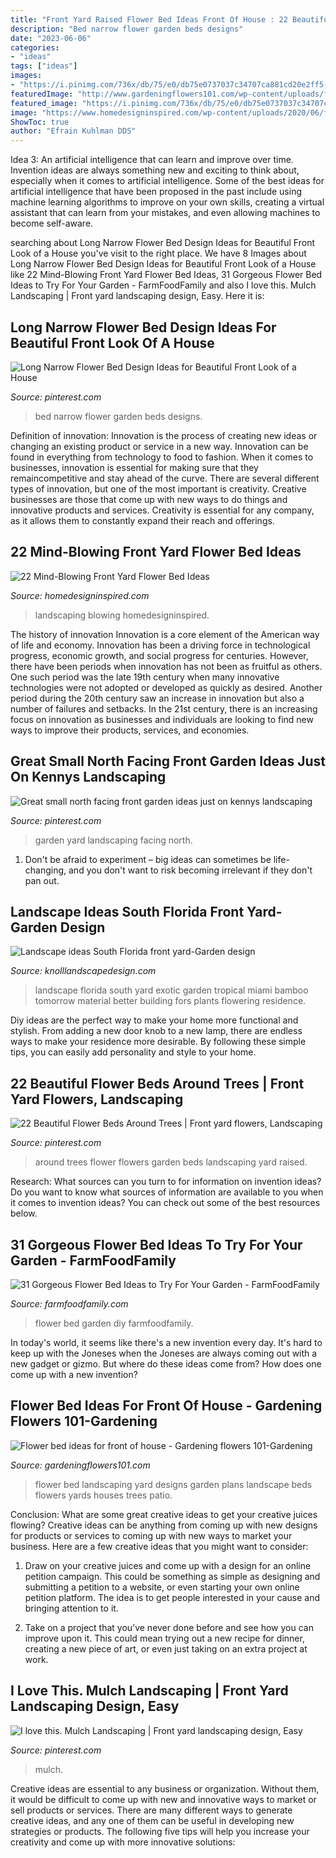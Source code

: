 ```yaml
---
title: "Front Yard Raised Flower Bed Ideas Front Of House : 22 Beautiful Flower Beds Around Trees"
description: "Bed narrow flower garden beds designs"
date: "2023-06-06"
categories:
- "ideas"
tags: ["ideas"]
images:
- "https://i.pinimg.com/736x/db/75/e0/db75e0737037c34707ca881cd20e2ff5--flower-bed-designs-flower-beds.jpg"
featuredImage: "http://www.gardeningflowers101.com/wp-content/uploads/flowerbedideasfrontofhouse_4.jpg"
featured_image: "https://i.pinimg.com/736x/db/75/e0/db75e0737037c34707ca881cd20e2ff5--flower-bed-designs-flower-beds.jpg"
image: "https://www.homedesigninspired.com/wp-content/uploads/2020/06/front-house-flower-bed-ideas-12.jpg"
ShowToc: true
author: "Efrain Kuhlman DDS"
---
```



Idea 3: An artificial intelligence that can learn and improve over time.
Invention ideas are always something new and exciting to think about, especially when it comes to artificial intelligence. Some of the best ideas for artificial intelligence that have been proposed in the past include using machine learning algorithms to improve on your own skills, creating a virtual assistant that can learn from your mistakes, and even allowing machines to become self-aware.

	

		
searching about Long Narrow Flower Bed Design Ideas for Beautiful Front Look of a House you've visit to the right place. We have 8 Images about Long Narrow Flower Bed Design Ideas for Beautiful Front Look of a House like 22 Mind-Blowing Front Yard Flower Bed Ideas, 31 Gorgeous Flower Bed Ideas to Try For Your Garden - FarmFoodFamily and also I love this. Mulch Landscaping | Front yard landscaping design, Easy. Here it is:
		
    
## Long Narrow Flower Bed Design Ideas For Beautiful Front Look Of A House

<img loading=lazy src="https://i.pinimg.com/736x/db/75/e0/db75e0737037c34707ca881cd20e2ff5--flower-bed-designs-flower-beds.jpg" onerror="this.onerror=null;this.src='https://tse1.mm.bing.net/th?id=OIP.sBuhGmUkdCcXRezJJU1mvAHaFj&amp;pid=15.1';" alt="Long Narrow Flower Bed Design Ideas for Beautiful Front Look of a House">

_Source: pinterest.com_

>bed narrow flower garden beds designs. 

	

Definition of innovation:
Innovation is the process of creating new ideas or changing an existing product or service in a new way. Innovation can be found in everything from technology to food to fashion. When it comes to businesses, innovation is essential for making sure that they remaincompetitive and stay ahead of the curve. There are several different types of innovation, but one of the most important is creativity. Creative businesses are those that come up with new ways to do things and innovative products and services. Creativity is essential for any company, as it allows them to constantly expand their reach and offerings.

    
## 22 Mind-Blowing Front Yard Flower Bed Ideas

<img loading=lazy src="https://www.homedesigninspired.com/wp-content/uploads/2020/06/front-house-flower-bed-ideas-12.jpg" onerror="this.onerror=null;this.src='https://tse1.mm.bing.net/th?id=OIP.oOdV2x0lKhiuAnpRcVqUmgHaMu&amp;pid=15.1';" alt="22 Mind-Blowing Front Yard Flower Bed Ideas">

_Source: homedesigninspired.com_

>landscaping blowing homedesigninspired. 

	

The history of innovation
Innovation is a core element of the American way of life and economy. Innovation has been a driving force in technological progress, economic growth, and social progress for centuries. However, there have been periods when innovation has not been as fruitful as others. One such period was the late 19th century when many innovative technologies were not adopted or developed as quickly as desired. Another period during the 20th century saw an increase in innovation but also a number of failures and setbacks. In the 21st century, there is an increasing focus on innovation as businesses and individuals are looking to find new ways to improve their products, services, and economies.

    
## Great Small North Facing Front Garden Ideas Just On Kennys Landscaping

<img loading=lazy src="https://i.pinimg.com/736x/50/23/f5/5023f598b49d227bb18e4c497ec551cd.jpg" onerror="this.onerror=null;this.src='https://tse3.mm.bing.net/th?id=OIP.SZ9H90qU8KqO6XH3qDaglAHaJ3&amp;pid=15.1';" alt="Great small north facing front garden ideas just on kennys landscaping">

_Source: pinterest.com_

>garden yard landscaping facing north. 

	

1. Don't be afraid to experiment – big ideas can sometimes be life-changing, and you don't want to risk becoming irrelevant if they don't pan out.

    
## Landscape Ideas South Florida Front Yard-Garden Design

<img loading=lazy src="http://knolllandscapedesign.com/wp-content/uploads/2014/04/1-The-Fors.jpg" onerror="this.onerror=null;this.src='https://tse1.mm.bing.net/th?id=OIP.9cbAZvEgeB5q0qa5-O9HYgHaE6&amp;pid=15.1';" alt="Landscape ideas South Florida front yard-Garden design">

_Source: knolllandscapedesign.com_

>landscape florida south yard exotic garden tropical miami bamboo tomorrow material better building fors plants flowering residence. 

	

Diy ideas are the perfect way to make your home more functional and stylish. From adding a new door knob to a new lamp, there are endless ways to make your residence more desirable. By following these simple tips, you can easily add personality and style to your home.

    
## 22 Beautiful Flower Beds Around Trees | Front Yard Flowers, Landscaping

<img loading=lazy src="https://i.pinimg.com/736x/8e/01/d0/8e01d043f35392539c709a5da566b19f.jpg" onerror="this.onerror=null;this.src='https://tse3.mm.bing.net/th?id=OIP.xPBOXrx0W24K--sZn7k4SQAAAA&amp;pid=15.1';" alt="22 Beautiful Flower Beds Around Trees | Front yard flowers, Landscaping">

_Source: pinterest.com_

>around trees flower flowers garden beds landscaping yard raised. 

	

Research: What sources can you turn to for information on invention ideas?
Do you want to know what sources of information are available to you when it comes to invention ideas? You can check out some of the best resources below.

    
## 31 Gorgeous Flower Bed Ideas To Try For Your Garden - FarmFoodFamily

<img loading=lazy src="https://i1.wp.com/farmfoodfamily.com/wp-content/uploads/2018/07/23-flower-bed-ideas.jpg?resize=600%2C900&amp;ssl=1" onerror="this.onerror=null;this.src='https://tse2.mm.bing.net/th?id=OIP.Br1C32nDqlGvQlKcuH4vwwHaLH&amp;pid=15.1';" alt="31 Gorgeous Flower Bed Ideas to Try For Your Garden - FarmFoodFamily">

_Source: farmfoodfamily.com_

>flower bed garden diy farmfoodfamily. 

	

In today's world, it seems like there's a new invention every day.  It's hard to keep up with the Joneses when the Joneses are always coming out with a new gadget or gizmo.  But where do these ideas come from?  How does one come up with a new invention?

    
## Flower Bed Ideas For Front Of House - Gardening Flowers 101-Gardening

<img loading=lazy src="http://www.gardeningflowers101.com/wp-content/uploads/flowerbedideasfrontofhouse_4.jpg" onerror="this.onerror=null;this.src='https://tse3.mm.bing.net/th?id=OIP.ZamXhUs3E7xxPeuoGRNLiAHaF7&amp;pid=15.1';" alt="Flower bed ideas for front of house - Gardening flowers 101-Gardening">

_Source: gardeningflowers101.com_

>flower bed landscaping yard designs garden plans landscape beds flowers yards houses trees patio. 

	

Conclusion: What are some great creative ideas to get your creative juices flowing?
Creative ideas can be anything from coming up with new designs for products or services to coming up with new ways to market your business. Here are a few creative ideas that you might want to consider: 
1. Draw on your creative juices and come up with a design for an online petition campaign. This could be something as simple as designing and submitting a petition to a website, or even starting your own online petition platform. The idea is to get people interested in your cause and bringing attention to it. 

2. Take on a project that you’ve never done before and see how you can improve upon it. This could mean trying out a new recipe for dinner, creating a new piece of art, or even just taking on an extra project at work.

    
## I Love This. Mulch Landscaping | Front Yard Landscaping Design, Easy

<img loading=lazy src="https://i.pinimg.com/736x/fb/bb/34/fbbb3490e1d1a3b328cd01ad952057ae.jpg" onerror="this.onerror=null;this.src='https://tse3.mm.bing.net/th?id=OIP.PpVjygfvri29XkiAGKYKOwHaKc&amp;pid=15.1';" alt="I love this. Mulch Landscaping | Front yard landscaping design, Easy">

_Source: pinterest.com_

>mulch. 

	

Creative ideas are essential to any business or organization. Without them, it would be difficult to come up with new and innovative ways to market or sell products or services. There are many different ways to generate creative ideas, and any one of them can be useful in developing new strategies or products. The following five tips will help you increase your creativity and come up with more innovative solutions: 

